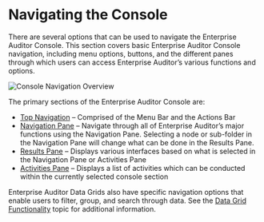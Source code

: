 # Navigating the Console

There are several options that can be used to navigate the Enterprise Auditor Console. This section
covers basic Enterprise Auditor Console navigation, including menu options, buttons, and the
different panes through which users can access Enterprise Auditor’s various functions and options.

![Console Navigation Overview](/img/product_docs/accessanalyzer/11.6/admin/navigate/navigationoverview.webp)

The primary sections of the Enterprise Auditor Console are:

- [Top Navigation](/docs/accessanalyzer/11.6/admin/navigate/top.md) –
  Comprised of the Menu Bar and the Actions Bar
- [Navigation Pane](/docs/accessanalyzer/11.6/admin/navigate/pane.md)
  – Navigate through all of Enterprise Auditor’s major functions using the Navigation Pane.
  Selecting a node or sub-folder in the Navigation Pane will change what can be done in the Results
  Pane.
- [Results Pane](/docs/accessanalyzer/11.6/admin/navigate/resultspane.md)
  – Displays various interfaces based on what is selected in the Navigation Pane or Activities Pane
- [Activities Pane](/docs/accessanalyzer/11.6/admin/navigate/activitiespane.md)
  – Displays a list of activities which can be conducted within the currently selected console
  section

Enterprise Auditor Data Grids also have specific navigation options that enable users to filter,
group, and search through data. See the
[Data Grid Functionality](/docs/accessanalyzer/11.6/admin/navigate/datagrid.md)
topic for additional information.
